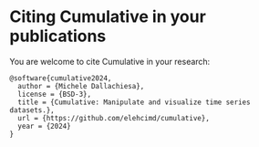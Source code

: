 # Citing Cumulative in your publications

You are welcome to cite Cumulative in your research:

```
@software{cumulative2024,
  author = {Michele Dallachiesa},
  license = {BSD-3},
  title = {Cumulative: Manipulate and visualize time series datasets.},
  url = {https://github.com/elehcimd/cumulative},
  year = {2024}
}
```
